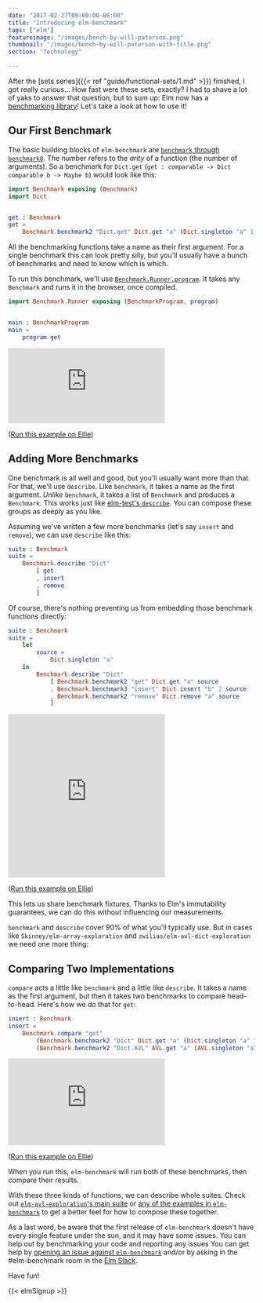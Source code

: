 ```yaml
---
date: "2017-02-27T09:00:00-06:00"
title: "Introducing elm-benchmark"
tags: ["elm"]
featureimage: "/images/bench-by-will-paterson.png"
thumbnail: "/images/bench-by-will-paterson-with-title.png"
section: "Technology"

---
```


After the [sets series]({{< ref "guide/functional-sets/1.md" >}}) finished, I got really curious&hellip;
How fast were these sets, exactly?
I had to shave a lot of yaks to answer that question, but to sum up: Elm now has a [benchmarking library](http://package.elm-lang.org/packages/BrianHicks/elm-benchmark/latest)!
Let's take a look at how to use it!

<!--more-->

## Our First Benchmark

The basic building blocks of `elm-benchmark` are [`benchmark` through `benchmark8`](http://package.elm-lang.org/packages/BrianHicks/elm-benchmark/1.0.1/Benchmark#benchmark).
The number refers to the *arity* of a function (the number of arguments).
So a benchmark for `Dict.get` (`get : comparable -> Dict comparable b -> Maybe b`) would look like this:

```elm
import Benchmark exposing (Benchmark)
import Dict


get : Benchmark
get =
    Benchmark.benchmark2 "Dict.get" Dict.get "a" (Dict.singleton "a" 1)
```

All the benchmarking functions take a name as their first argument.
For a single benchmark this can look pretty silly, but you'll usually have a bunch of benchmarks and need to know which is which.

To run this benchmark, we'll use [`Benchmark.Runner.program`](http://package.elm-lang.org/packages/BrianHicks/elm-benchmark/1.0.1/Benchmark-Runner#program).
It takes any `Benchmark` and runs it in the browser, once compiled.

```elm
import Benchmark.Runner exposing (BenchmarkProgram, program)


main : BenchmarkProgram
main =
    program get
```

<iframe src='https://gfycat.com/ifr/ShabbyGlamorousIndiancow' frameborder='0' scrolling='no' width='320' height='153' allowfullscreen></iframe>

([Run this example on Ellie](https://ellie-app.com/vTDNPCLyZ5a1/1))

## Adding More Benchmarks

One benchmark is all well and good, but you'll usually want more than that.
For that, we'll use `describe`.
Like `benchmark`, it takes a name as the first argument.
*Unlike* `benchmark`, it takes a list of `Benchmark` and produces a `Benchmark`.
This works just like [elm-test's `describe`](http://package.elm-lang.org/packages/elm-community/elm-test/3.1.0/Test#describe).
You can compose these groups as deeply as you like.

Assuming we've written a few more benchmarks (let's say `insert` and `remove`), we can use `describe` like this:

```elm
suite : Benchmark
suite =
    Benchmark.describe "Dict"
        [ get
        , insert
        , remove
        ]
```

Of course, there's nothing preventing us from embedding those benchmark functions directly:

```elm
suite : Benchmark
suite =
    let
        source =
            Dict.singleton "a"
    in
        Benchmark.describe "Dict"
            [ Benchmark.benchmark2 "get" Dict.get "a" source
            , Benchmark.benchmark3 "insert" Dict.insert "b" 2 source
            , Benchmark.benchmark2 "remove" Dict.remove "a" source
            ]
```

<iframe src='https://gfycat.com/ifr/IcySarcasticFrigatebird' frameborder='0' scrolling='no' width='320' height='333' allowfullscreen></iframe>

([Run this example on Ellie](https://ellie-app.com/vTJDQ4Ltd2a1/0))

This lets us share benchmark fixtures.
Thanks to Elm's immutability guarantees, we can do this without influencing our measurements.

`benchmark` and `describe` cover 90% of what you'll typically use.
But in cases like `Skinney/elm-array-exploration` and `zwilias/elm-avl-dict-exploration` we need one more thing:

## Comparing Two Implementations

`compare` acts a little like `benchmark` and a little like `describe`.
It takes a name as the first argument, but then it takes two benchmarks to compare head-to-head.
Here's how we do that for `get`:

```elm
insert : Benchmark
insert =
    Benchmark.compare "get"
        (Benchmark.benchmark2 "Dict" Dict.get "a" (Dict.singleton "a" 1))
        (Benchmark.benchmark2 "Dict.AVL" AVL.get "a" (AVL.singleton "a" 1))

```

<iframe src='https://gfycat.com/ifr/RelievedHandyAnemonecrab' frameborder='0' scrolling='no' width='320' height='177' allowfullscreen></iframe>

([Run this example on Ellie](https://ellie-app.com/vTJDQ4Ltd2a1/1))

When you run this, `elm-benchmark` will run both of these benchmarks, then compare their results.

With these three kinds of functions, we can describe whole suites.
Check out [`elm-avl-exploration`'s main suite](https://github.com/BrianHicks/elm-avl-exploration/blob/master/benchmarks/Main.elm) or [any of the examples in `elm-benchmark`](https://github.com/BrianHicks/elm-benchmark/tree/master/examples) to get a better feel for how to compose these together.

As a last word, be aware that the first release of `elm-benchmark` doesn't have every single feature under the sun, and it may have some issues.
You can help out by benchmarking your code and reporting any issues
You can get help by [opening an issue against `elm-benchmark`](https://github.com/BrianHicks/elm-benchmark/issues) and/or by asking in the #elm-benchmark room in the [Elm Slack](http://elmlang.herokuapp.com/).

Have fun!

{{< elmSignup >}}

